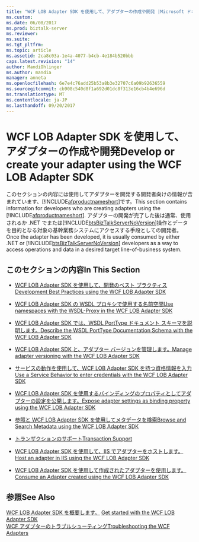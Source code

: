 ```yaml
---
title: "WCF LOB Adapter SDK を使用して、アダプターの作成や開発 |Microsoft ドキュメント"
ms.custom: 
ms.date: 06/08/2017
ms.prod: biztalk-server
ms.reviewer: 
ms.suite: 
ms.tgt_pltfrm: 
ms.topic: article
ms.assetid: 2ca8c03a-1e4a-4077-b4cb-4e184b520bbb
caps.latest.revision: "14"
author: MandiOhlinger
ms.author: mandia
manager: anneta
ms.openlocfilehash: 6e7e4c76add25b53a8b3e32707c6a09b92636559
ms.sourcegitcommit: cb908c540d8f1a692d01dc8f313e16cb4b4e696d
ms.translationtype: MT
ms.contentlocale: ja-JP
ms.lasthandoff: 09/20/2017
---
```

# <a name="develop-or-create-your-adapter-using-the-wcf-lob-adapter-sdk"></a><span data-ttu-id="3ebf0-102">WCF LOB Adapter SDK を使用して、アダプターの作成や開発</span><span class="sxs-lookup"><span data-stu-id="3ebf0-102">Develop or create your adapter using the WCF LOB Adapter SDK</span></span>
<span data-ttu-id="3ebf0-103">このセクションの内容には使用してアダプターを開発する開発者向けの情報が含まれています、[!INCLUDE[afproductnameshort](../../includes/afproductnameshort-md.md)]です。</span><span class="sxs-lookup"><span data-stu-id="3ebf0-103">This section contains information for developers who are creating adapters using the [!INCLUDE[afproductnameshort](../../includes/afproductnameshort-md.md)].</span></span> <span data-ttu-id="3ebf0-104">アダプターの開発が完了した後は通常、使用されるか .NET でまたは[!INCLUDE[btsBizTalkServerNoVersion](../../includes/btsbiztalkservernoversion-md.md)]操作とデータを目的となる対象の基幹業務システムにアクセスする手段としての開発者。</span><span class="sxs-lookup"><span data-stu-id="3ebf0-104">Once the adapter has been developed, it is usually consumed by either .NET or [!INCLUDE[btsBizTalkServerNoVersion](../../includes/btsbiztalkservernoversion-md.md)] developers as a way to access operations and data in a desired target line-of-business system.</span></span>  
  
## <a name="in-this-section"></a><span data-ttu-id="3ebf0-105">このセクションの内容</span><span class="sxs-lookup"><span data-stu-id="3ebf0-105">In This Section</span></span>  
  
-   [<span data-ttu-id="3ebf0-106">WCF LOB Adapter SDK を使用して、開発のベスト プラクティス</span><span class="sxs-lookup"><span data-stu-id="3ebf0-106">Development Best Practices using the WCF LOB Adapter SDK</span></span>](../../adapters-and-accelerators/wcf-lob-adapter-sdk/development-best-practices-using-the-wcf-lob-adapter-sdk.md)  
  
-   [<span data-ttu-id="3ebf0-107">WCF LOB Adapter SDK の WSDL プロキシで使用する名前空間</span><span class="sxs-lookup"><span data-stu-id="3ebf0-107">Use namespaces with the WSDL-Proxy in the WCF LOB Adapter SDK</span></span>](../../adapters-and-accelerators/wcf-lob-adapter-sdk/use-namespaces-with-the-wsdl-proxy-in-the-wcf-lob-adapter-sdk.md)  
  
-   [<span data-ttu-id="3ebf0-108">WCF LOB Adapter SDK では、WSDL PortType ドキュメント スキーマを説明します。</span><span class="sxs-lookup"><span data-stu-id="3ebf0-108">Describe the WSDL PortType Documentation Schema with the WCF LOB Adapter SDK</span></span>](../../adapters-and-accelerators/wcf-lob-adapter-sdk/describe-the-wsdl-porttype-documentation-schema-with-the-wcf-lob-adapter-sdk.md)  
  
-   [<span data-ttu-id="3ebf0-109">WCF LOB Adapter SDK と、アダプター バージョンを管理します。</span><span class="sxs-lookup"><span data-stu-id="3ebf0-109">Manage adapter versioning with the WCF LOB Adapter SDK</span></span>](../../adapters-and-accelerators/wcf-lob-adapter-sdk/manage-adapter-versioning-with-the-wcf-lob-adapter-sdk.md)  
  
-   [<span data-ttu-id="3ebf0-110">サービスの動作を使用して、WCF LOB Adapter SDK を持つ資格情報を入力</span><span class="sxs-lookup"><span data-stu-id="3ebf0-110">Use a Service Behavior to enter credentials with the WCF LOB Adapter SDK</span></span>](../../adapters-and-accelerators/wcf-lob-adapter-sdk/use-a-service-behavior-to-enter-credentials-with-the-wcf-lob-adapter-sdk.md)  
  
-   [<span data-ttu-id="3ebf0-111">WCF LOB Adapter SDK を使用するバインディングのプロパティとしてアダプターの設定を公開します。</span><span class="sxs-lookup"><span data-stu-id="3ebf0-111">Expose adapter settings as binding property using the WCF LOB Adapter SDK</span></span>](../../adapters-and-accelerators/wcf-lob-adapter-sdk/expose-adapter-settings-as-a-binding-property-using-the-wcf-lob-adapter-sdk.md)  
  
-   [<span data-ttu-id="3ebf0-112">参照と WCF LOB Adapter SDK を使用してメタデータを検索</span><span class="sxs-lookup"><span data-stu-id="3ebf0-112">Browse and Search Metadata using the WCF LOB Adapter SDK</span></span>](../../adapters-and-accelerators/wcf-lob-adapter-sdk/browse-and-search-metadata-using-the-wcf-lob-adapter-sdk.md)  
  
-   [<span data-ttu-id="3ebf0-113">トランザクションのサポート</span><span class="sxs-lookup"><span data-stu-id="3ebf0-113">Transaction Support</span></span>](../../core/transaction-support.md)  
  
-   [<span data-ttu-id="3ebf0-114">WCF LOB Adapter SDK を使用して、IIS でアダプターをホストします。</span><span class="sxs-lookup"><span data-stu-id="3ebf0-114">Host an adapter in IIS using the WCF LOB Adapter SDK</span></span>](../../adapters-and-accelerators/wcf-lob-adapter-sdk/host-an-adapter-in-iis-using-the-wcf-lob-adapter-sdk.md) 
  
-   [<span data-ttu-id="3ebf0-115">WCF LOB Adapter SDK を使用して作成されたアダプターを使用します。</span><span class="sxs-lookup"><span data-stu-id="3ebf0-115">Consume an Adapter created using the WCF LOB Adapter SDK</span></span>](../../adapters-and-accelerators/wcf-lob-adapter-sdk/consume-an-adapter-created-using-the-wcf-lob-adapter-sdk.md)  
  
## <a name="see-also"></a><span data-ttu-id="3ebf0-116">参照</span><span class="sxs-lookup"><span data-stu-id="3ebf0-116">See Also</span></span>  
 <span data-ttu-id="3ebf0-117">[WCF LOB Adapter SDK を概要します。](../../adapters-and-accelerators/wcf-lob-adapter-sdk/get-started-with-the-with-the-wcf-lob-adapter-sdk.md) </span><span class="sxs-lookup"><span data-stu-id="3ebf0-117">[Get started with the WCF LOB Adapter SDK](../../adapters-and-accelerators/wcf-lob-adapter-sdk/get-started-with-the-with-the-wcf-lob-adapter-sdk.md) </span></span>  
 [<span data-ttu-id="3ebf0-118">WCF アダプターのトラブルシューティング</span><span class="sxs-lookup"><span data-stu-id="3ebf0-118">Troubleshooting the WCF Adapters</span></span>](../../core/troubleshooting-the-wcf-adapters.md)